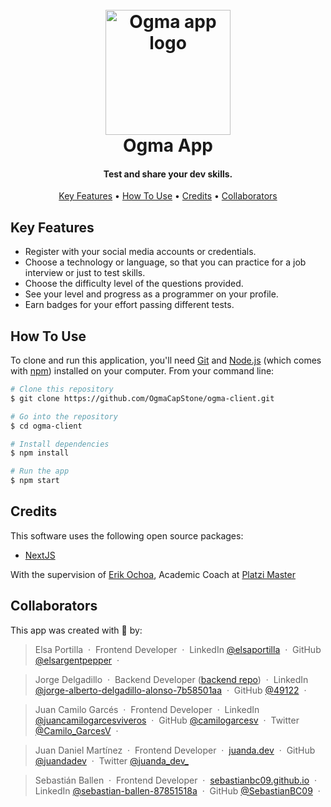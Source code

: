 <h1 align="center">
  <br>
  <a href="http://www.amitmerchant.com/electron-markdownify"><img src="https://imgur.com/4yYkmW8.png" alt="Ogma app logo" width="200"></a>
  <br>
  Ogma App
  <br>
</h1>

<h4 align="center">Test and share your dev skills.</h4>

<!-- <p align="center">
  <a href="https://badge.fury.io/js/electron-markdownify">
    <img src="https://badge.fury.io/js/electron-markdownify.svg"
         alt="Gitter">
  </a>
  <a href="https://gitter.im/amitmerchant1990/electron-markdownify"><img src="https://badges.gitter.im/amitmerchant1990/electron-markdownify.svg"></a>
  <a href="https://saythanks.io/to/bullredeyes@gmail.com">
      <img src="https://img.shields.io/badge/SayThanks.io-%E2%98%BC-1EAEDB.svg">
  </a>
  <a href="https://www.paypal.me/AmitMerchant">
    <img src="https://img.shields.io/badge/$-donate-ff69b4.svg?maxAge=2592000&amp;style=flat">
  </a>
</p> -->

<p align="center">
  <a href="#key-features">Key Features</a> •
  <a href="#how-to-use">How To Use</a> •
  <a href="#credits">Credits</a> •
  <a href="#collaborators">Collaborators</a>
</p>

<!-- ![screenshot](https://raw.githubusercontent.com/amitmerchant1990/electron-markdownify/master/app/img/markdownify.gif) -->

## Key Features

- Register with your social media accounts or credentials.
- Choose a technology or language, so that you can practice for a job interview or just to test skills.
- Choose the difficulty level of the questions provided.
- See your level and progress as a programmer on your profile.
- Earn badges for your effort passing different tests.

## How To Use

To clone and run this application, you'll need [Git](https://git-scm.com) and [Node.js](https://nodejs.org/en/download/) (which comes with [npm](http://npmjs.com)) installed on your computer. From your command line:

```bash
# Clone this repository
$ git clone https://github.com/OgmaCapStone/ogma-client.git

# Go into the repository
$ cd ogma-client

# Install dependencies
$ npm install

# Run the app
$ npm start
```

## Credits

This software uses the following open source packages:

- [NextJS](https://nextjs.org/)

With the supervision of [Erik Ochoa](https://twitter.com/Elyager), Academic Coach at [Platzi Master](https://platzi.com/master/)

## Collaborators

This app was created with 💚 by:

> Elsa Portilla &nbsp;&middot;&nbsp;
> Frontend Developer &nbsp;&middot;&nbsp;
> LinkedIn [@elsaportilla](https://www.linkedin.com/in/elsaportilla/) &nbsp;&middot;&nbsp;
> GitHub [@elsargentpepper](https://github.com/elsargentpepper) &nbsp;&middot;&nbsp;

> Jorge Delgadillo &nbsp;&middot;&nbsp;
> Backend Developer ([backend repo](https://github.com/OgmaCapStone/Backend)) &nbsp;&middot;&nbsp;
> LinkedIn [@jorge-alberto-delgadillo-alonso-7b58501aa](https://www.linkedin.com/in/jorge-alberto-delgadillo-alonso-7b58501aa/) &nbsp;&middot;&nbsp;
> GitHub [@49122](https://github.com/49122) &nbsp;&middot;&nbsp;

> Juan Camilo Garcés &nbsp;&middot;&nbsp;
> Frontend Developer &nbsp;&middot;&nbsp;
> LinkedIn [@juancamilogarcesviveros](https://www.linkedin.com/in/juancamilogarcesviveros/) &nbsp;&middot;&nbsp;
> GitHub [@camilogarcesv](https://github.com/camilogarcesv) &nbsp;&middot;&nbsp;
> Twitter [@Camilo_GarcesV](https://twitter.com/Camilo_GarcesV) &nbsp;&middot;&nbsp;

> Juan Daniel Martínez &nbsp;&middot;&nbsp;
> Frontend Developer &nbsp;&middot;&nbsp;
> [juanda.dev](https://juanda.dev) &nbsp;&middot;&nbsp;
> GitHub [@juandadev](https://github.com/juandadev) &nbsp;&middot;&nbsp;
> Twitter [@juanda_dev_](https://twitter.com/juanda_dev_)

> Sebastián Ballen &nbsp;&middot;&nbsp;
> Frontend Developer &nbsp;&middot;&nbsp;
> [sebastianbc09.github.io](https://sebastianbc09.github.io/v3/) &nbsp;&middot;&nbsp;
> LinkedIn [@sebastian-ballen-87851518a](https://www.linkedin.com/in/sebastian-ballen-87851518a/) &nbsp;&middot;&nbsp;
> GitHub [@SebastianBC09](https://github.com/SebastianBC09) &nbsp;&middot;&nbsp;
